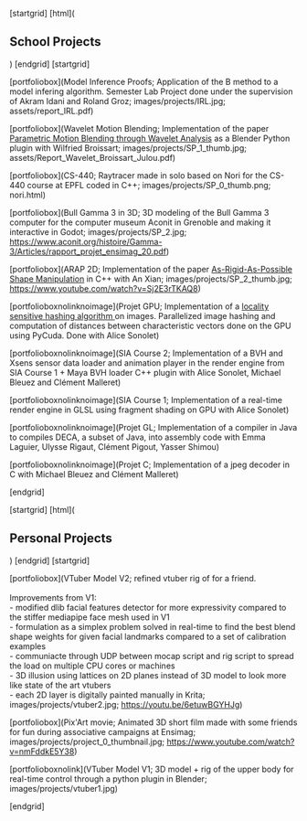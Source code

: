[startgrid]
[html](<div class="mdl-card__title"><h2 class="mdl-card__title-text">School Projects</h2></div>)
[endgrid]
[startgrid]

[portfoliobox](Model Inference Proofs; Application of the B method to a model infering algorithm. Semester Lab Project done under the supervision of Akram Idani and Roland Groz; images/projects/IRL.jpg; assets/report_IRL.pdf)

[portfoliobox](Wavelet Motion Blending; Implementation of the paper <a href="https://www.researchgate.net/publication/2491158_Parametric_Motion_Blending_through_Wavelet_Analysis">Parametric Motion Blending through Wavelet Analysis</a> as a Blender Python plugin with Wilfried Broissart; images/projects/SP_1_thumb.jpg; assets/Report_Wavelet_Broissart_Julou.pdf)

[portfoliobox](CS-440; Raytracer made in solo based on Nori for the CS-440 course at EPFL coded in C++; images/projects/SP_0_thumb.png; nori.html)

[portfoliobox](Bull Gamma 3 in 3D; 3D modeling of the Bull Gamma 3 computer for the computer museum Aconit in Grenoble and making it interactive in Godot; images/projects/SP_2.jpg; https://www.aconit.org/histoire/Gamma-3/Articles/rapport_projet_ensimag_20.pdf)

[portfoliobox](ARAP 2D; Implementation of the paper <a href="https://www-ui.is.s.u-tokyo.ac.jp/~takeo/papers/rigid.pdf">As-Rigid-As-Possible Shape Manipulation</a> in C++ with An Xian; images/projects/SP_2_thumb.jpg; https://www.youtube.com/watch?v=Sj2E3rTKAQ8)

[portfolioboxnolinknoimage](Projet GPU; Implementation of a <a href="https://arxiv.org/pdf/1210.7057.pdf"> locality sensitive hashing algorithm </a> on images. Parallelized image hashing and computation of distances between characteristic vectors done on the GPU using PyCuda. Done with Alice Sonolet)

[portfolioboxnolinknoimage](SIA Course 2; Implementation of a BVH and Xsens sensor data loader and animation player in the render engine from SIA Course 1 + Maya BVH loader C++ plugin with Alice Sonolet, Michael Bleuez and Clément Malleret)

[portfolioboxnolinknoimage](SIA Course 1; Implementation of a real-time render engine in GLSL using fragment shading on GPU with Alice Sonolet)

[portfolioboxnolinknoimage](Projet GL; Implementation of a compiler in Java to compiles DECA, a subset of Java, into assembly code with Emma Laguier, Ulysse Rigaut, Clément Pigout, Yasser Shimou)

[portfolioboxnolinknoimage](Projet C; Implementation of a jpeg decoder in C with Michael Bleuez and Clément Malleret)

[endgrid]



[startgrid]
[html](<div class="mdl-card__title"><h2 class="mdl-card__title-text">Personal Projects</h2></div>)
[endgrid]
[startgrid]

[portfoliobox](VTuber Model V2; refined vtuber rig of for a friend.<br><br> Improvements from V1:<br>- modified dlib facial features detector for more expressivity compared to the stiffer mediapipe face mesh used in V1<br>- formulation as a simplex problem solved in real-time to find the best blend shape weights for given facial landmarks compared to a set of calibration examples<br>- communiacte through UDP between mocap script and rig script to spread the load on multiple CPU cores or machines<br>- 3D illusion using lattices on 2D planes instead of 3D model to look more like state of the art vtubers<br>- each 2D layer is digitally painted manually in Krita; images/projects/vtuber2.jpg; https://youtu.be/6etuwBGYHJg)

[portfoliobox](Pix'Art movie; Animated 3D short film made with some friends for fun during associative campaigns at Ensimag; images/projects/project_0_thumbnail.jpg; https://www.youtube.com/watch?v=nmFddkE5Y38)

[portfolioboxnolink](VTuber Model V1; 3D model + rig of the upper body for real-time control through a python plugin in Blender; images/projects/vtuber1.jpg)


[endgrid]
